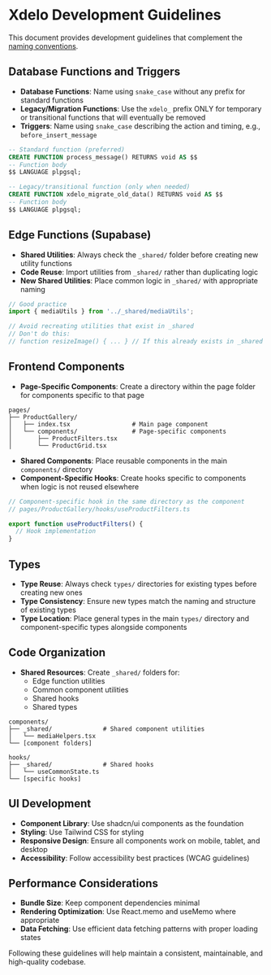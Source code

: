 # Xdelo Development Guidelines

This document provides development guidelines that complement the [naming conventions](./NAMING_CONVENTIONS.md).

## Database Functions and Triggers

- **Database Functions**: Name using `snake_case` without any prefix for standard functions
- **Legacy/Migration Functions**: Use the `xdelo_` prefix ONLY for temporary or transitional functions that will eventually be removed
- **Triggers**: Name using `snake_case` describing the action and timing, e.g., `before_insert_message`

```sql
-- Standard function (preferred)
CREATE FUNCTION process_message() RETURNS void AS $$
-- Function body
$$ LANGUAGE plpgsql;

-- Legacy/transitional function (only when needed)
CREATE FUNCTION xdelo_migrate_old_data() RETURNS void AS $$
-- Function body
$$ LANGUAGE plpgsql;
```

## Edge Functions (Supabase)

- **Shared Utilities**: Always check the `_shared/` folder before creating new utility functions
- **Code Reuse**: Import utilities from `_shared/` rather than duplicating logic
- **New Shared Utilities**: Place common logic in `_shared/` with appropriate naming

```typescript
// Good practice
import { mediaUtils } from '../_shared/mediaUtils';

// Avoid recreating utilities that exist in _shared
// Don't do this:
// function resizeImage() { ... } // If this already exists in _shared
```

## Frontend Components

- **Page-Specific Components**: Create a directory within the page folder for components specific to that page

```
pages/
├── ProductGallery/               
│   ├── index.tsx                 # Main page component
│   └── components/               # Page-specific components
│       ├── ProductFilters.tsx
│       └── ProductGrid.tsx
```

- **Shared Components**: Place reusable components in the main `components/` directory
- **Component-Specific Hooks**: Create hooks specific to components when logic is not reused elsewhere

```typescript
// Component-specific hook in the same directory as the component
// pages/ProductGallery/hooks/useProductFilters.ts

export function useProductFilters() {
  // Hook implementation
}
```

## Types

- **Type Reuse**: Always check `types/` directories for existing types before creating new ones
- **Type Consistency**: Ensure new types match the naming and structure of existing types
- **Type Location**: Place general types in the main `types/` directory and component-specific types alongside components

## Code Organization

- **Shared Resources**: Create `_shared/` folders for:
  - Edge function utilities
  - Common component utilities
  - Shared hooks
  - Shared types

```
components/
├── _shared/              # Shared component utilities
│   └── mediaHelpers.tsx
└── [component folders]

hooks/
├── _shared/              # Shared hooks
│   └── useCommonState.ts
└── [specific hooks]
```

## UI Development

- **Component Library**: Use shadcn/ui components as the foundation
- **Styling**: Use Tailwind CSS for styling
- **Responsive Design**: Ensure all components work on mobile, tablet, and desktop
- **Accessibility**: Follow accessibility best practices (WCAG guidelines)

## Performance Considerations

- **Bundle Size**: Keep component dependencies minimal
- **Rendering Optimization**: Use React.memo and useMemo where appropriate
- **Data Fetching**: Use efficient data fetching patterns with proper loading states

Following these guidelines will help maintain a consistent, maintainable, and high-quality codebase. 